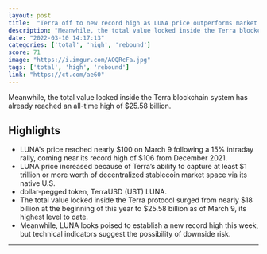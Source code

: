 ```yaml
---
layout: post
title:  "⁠Terra off to new record high as LUNA price outperforms market with 30% rebound in 3 days The total value locked inside the Terra blockchain system has reached an all-time high of nearly $26 billion."
description: "Meanwhile, the total value locked inside the Terra blockchain system has already reached an all-time high of $25.58 billion."
date: "2022-03-10 14:17:13"
categories: ['total', 'high', 'rebound']
score: 71
image: "https://i.imgur.com/AOQRcFa.jpg"
tags: ['total', 'high', 'rebound']
link: "https://ct.com/ae60"
---
```


Meanwhile, the total value locked inside the Terra blockchain system has already reached an all-time high of $25.58 billion.

## Highlights

- LUNA's price reached nearly $100 on March 9 following a 15% intraday rally, coming near its record high of $106 from December 2021.
- LUNA price increased because of Terra’s ability to capture at least $1 trillion or more worth of decentralized stablecoin market space via its native U.S.
- dollar-pegged token, TerraUSD (UST) LUNA.
- The total value locked inside the Terra protocol surged from nearly $18 billion at the beginning of this year to $25.58 billion as of March 9, its highest level to date.
- Meanwhile, LUNA looks poised to establish a new record high this week, but technical indicators suggest the possibility of downside risk.

---

